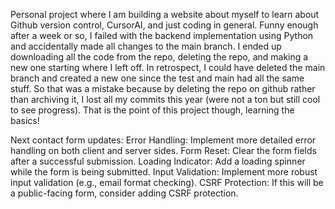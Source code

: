 Personal project where I am building a website about myself to learn about Github version control, CursorAI, and just coding in general.
Funny enough after a week or so, I failed with the backend implementation using Python and accidentally made all changes to the main branch. I ended up downloading all the code from the repo, deleting the repo, and making a new one starting where I left off. In retrospect, I could have deleted the main branch and created a new one since the test and main had all the same stuff. So that was a mistake because by deleting the repo on github rather than archiving it, I lost all my commits this year (were not a ton but still cool to see progress).
That is the point of this project though, learning the basics!


Next contact form updates: 
Error Handling: Implement more detailed error handling on both client and server sides.
Form Reset: Clear the form fields after a successful submission.
Loading Indicator: Add a loading spinner while the form is being submitted.
Input Validation: Implement more robust input validation (e.g., email format checking).
CSRF Protection: If this will be a public-facing form, consider adding CSRF protection.